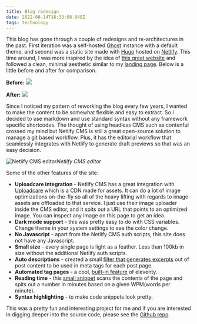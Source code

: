 ```yaml
---
title: Blog redesign
date: 2022-08-14T16:33:08.048Z
tags: technology
---
```

This blog has gone through a couple of redesigns and re-architectures in the past. First iteration was a self-hosted [Ghost](https://ghost.org) instance with a default theme, and second was a static site made with [Hugo](https://gohugo.io) hosted on [Netlify](http://netlify.com). This time around, I was more inspired by the idea of [this great website](http://motherfuckingwebsite.com/) and followed a clean, minimal aesthetic similar to my [landing page](https://keithw.me). Below is a little before and after for comparison.

**Before:**
![](https://ucarecdn.com/22ab397d-bcef-49c8-8d05-c99b91cf46f3/-/format/auto/-/quality/smart_retina/-/stretch/off/-/resize/1200x/)

**After:**
![](https://ucarecdn.com/a244dded-881e-4058-b539-ea00fbd4f0b5/-/format/auto/-/quality/smart_retina/-/stretch/off/-/resize/1200x/)

Since I noticed my pattern of reworking the blog every few years, I wanted to make the content to be somewhat flexible and easy to extract. So I decided to use markdown and use standard syntax without any framework specific shortcodes. The thought of using headless CMS such as contenful crossed my mind but Netlify CMS is still a great open-source solution to manage a git based workflow. Plus, it has the editorial workflow that seamlessly integrates with Netlify to generate draft previews so that was an easy decision.

![Netlify CMS editor](https://ucarecdn.com/a12b7ca9-be3b-4ef9-a645-4989662ee3a8/-/format/auto/-/quality/smart_retina/-/stretch/off/-/resize/1200x/)_Netlify CMS editor_

Some of the other features of the site:

- **Uploadcare integration** - Netlify CMS has a great integration with [Uploadcare](https://uploadcare.com) which is a CDN made for assets. It can do a lot of image optimizations on-the-fly so all of the heavy lifting with regards to image assets are offloaded to that service. I just use their image uploader inside the CMS editor, and it spits out a URL that points to an optimized image. You can inspect any image on this page to get an idea.
- **Dark mode support** - this was pretty easy to do with CSS variables. Change theme in your system settings to see the color change.
- **No Javascript** - apart from the Netlify CMS auth scripts, this site does not have any Javascript.
- **Small size** - every single page is light as a feather. Less than 100kb in size without the additional Netlify auth scripts.
- **Auto descriptions** - created a small [filter that generates excerpts](/generate-excerpts-automatically-in-11ty/) out of post content to be used in meta tags for each post page. 
- **Automated tag pages** - a cool, [built-in feature](https://www.11ty.dev/docs/quicktips/tag-pages/) of eleventy.
- **Reading time** - this [small snippet](https://github.com/kwickramasekara/blog/blob/main/.eleventy.js#L27) scans the contents of the page and spits out a number in minutes based on a given WPM(words per minute).
- **Syntax highlighting** - to make code snippets look pretty.

This was a pretty fun and interesting project for me and if you are interested in digging deeper into the source code, please see the [Github repo](https://github.com/kwickramasekara/blog).
